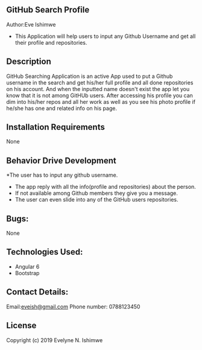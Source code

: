 ## GitHub Search Profile
Author:Eve Ishimwe
* This Application will help users to input any Github Username and get all their profile and repositories.
## Description
GitHub Searching Application is an active App used to put a Github username in the search and get his/her full profile and all done repositories on his account. And when the inputted name doesn't exist the app let you know that it is not among GitHUb users. After accessing his profile you can dim into his/her repos and all her work as well as you see his photo profile if he/she has one and related info on his page.
## Installation Requirements
None
## Behavior Drive Development
*The user has to input any github username.
* The app reply with all the info(profile and repositories) about the person.
* If not available among Github members they give you a message.
* The user can even slide into any of the GitHub users repositories.
## Bugs:
None
## Technologies Used:
* Angular 6
* Bootstrap
## Contact Details:
Email:eveish@gmail.com
Phone number: 0788123450
## License
Copyright (c) 2019 Evelyne N. Ishimwe
